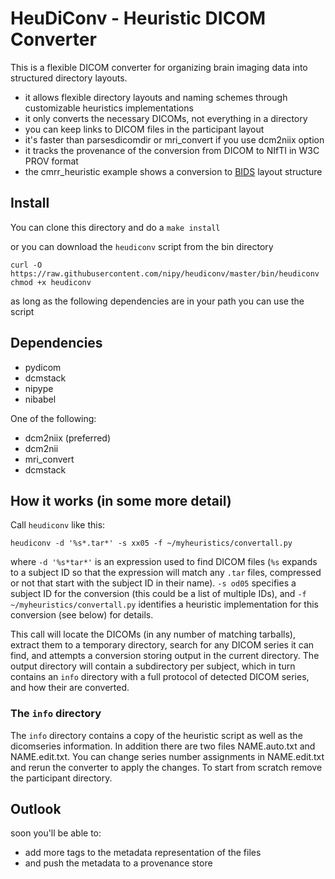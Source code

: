 # HeuDiConv - Heuristic DICOM Converter

This is a flexible DICOM converter for organizing brain imaging data into
structured directory layouts.

- it allows flexible directory layouts and naming schemes through
  customizable heuristics implementations
- it only converts the necessary DICOMs, not everything in a directory
- you can keep links to DICOM files in the participant layout
- it's faster than parsesdicomdir or mri_convert if you use dcm2niix option
- it tracks the provenance of the conversion from DICOM to NIfTI in W3C
  PROV format
- the cmrr_heuristic example shows a conversion to [BIDS](http://bids.neuroimaging.io) 
  layout structure

## Install

You can clone this directory and do a `make install`

or you can download the `heudiconv` script from the bin directory

```
curl -O https://raw.githubusercontent.com/nipy/heudiconv/master/bin/heudiconv
chmod +x heudiconv
```
as long as the following dependencies are in your path you can use the script

## Dependencies

- pydicom
- dcmstack
- nipype
- nibabel

One of the following:
- dcm2niix (preferred)
- dcm2nii
- mri_convert
- dcmstack

## How it works (in some more detail)

Call `heudiconv` like this:

    heudiconv -d '%s*.tar*' -s xx05 -f ~/myheuristics/convertall.py

where `-d '%s*tar*'` is an expression used to find DICOM files (`%s` expands to
a subject ID so that the expression will match any `.tar` files, compressed
or not that start with the subject ID in their name). `-s od05` specifies a
subject ID for the conversion (this could be a list of multiple IDs), and
`-f ~/myheuristics/convertall.py` identifies a heuristic implementation for this
conversion (see below) for details.

This call will locate the DICOMs (in any number of matching tarballs), extract
them to a temporary directory, search for any DICOM series it can find, and
attempts a conversion storing output in the current directory. The output
directory will contain a subdirectory per subject, which in turn contains an
`info` directory with a full protocol of detected DICOM series, and how their
are converted.

### The `info` directory

The `info` directory contains a copy of the heuristic script as well as the
dicomseries information. In addition there are two files NAME.auto.txt and
NAME.edit.txt. You can change series number assignments in NAME.edit.txt and
rerun the converter to apply the changes. To start from scratch remove the
participant directory.  

## Outlook

soon you'll be able to:
- add more tags to the metadata representation of the files
- and push the metadata to a provenance store
